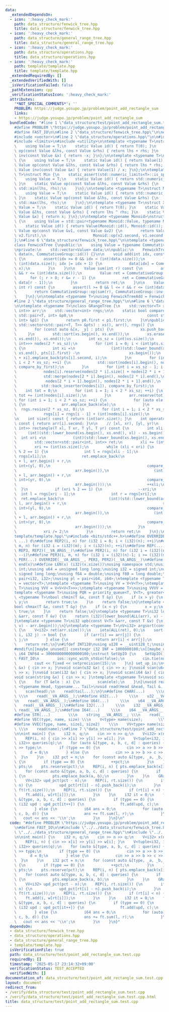 ```yaml
---
data:
  _extendedDependsOn:
  - icon: ':heavy_check_mark:'
    path: data_structure/fenwick_tree.hpp
    title: data_structure/fenwick_tree.hpp
  - icon: ':heavy_check_mark:'
    path: data_structure/general_range_tree.hpp
    title: data_structure/general_range_tree.hpp
  - icon: ':heavy_check_mark:'
    path: data_structure/operations.hpp
    title: data_structure/operations.hpp
  - icon: ':heavy_check_mark:'
    path: template/template.hpp
    title: template/template.hpp
  _extendedRequiredBy: []
  _extendedVerifiedWith: []
  _isVerificationFailed: false
  _pathExtension: cpp
  _verificationStatusIcon: ':heavy_check_mark:'
  attributes:
    '*NOT_SPECIAL_COMMENTS*': ''
    PROBLEM: https://judge.yosupo.jp/problem/point_add_rectangle_sum
    links:
    - https://judge.yosupo.jp/problem/point_add_rectangle_sum
  bundledCode: "#line 1 \"data_structure/test/point_add_rectangle_sum.test.cpp\"\n\
    #define PROBLEM \"https://judge.yosupo.jp/problem/point_add_rectangle_sum\"\n\
    #define FAST_IO\n\n#line 2 \"data_structure/fenwick_tree.hpp\"\n\n#include <cassert>\n\
    #include <vector>\n#line 2 \"data_structure/operations.hpp\"\n\n#include <algorithm>\n\
    #include <limits>\n#include <utility>\n\ntemplate <typename T>\nstruct Add {\n\
    \    using Value = T;\n    static Value id() { return T(0); }\n    static Value\
    \ op(const Value &lhs, const Value &rhs) { return lhs + rhs; }\n    static Value\
    \ inv(const Value &x) { return -x; }\n};\n\ntemplate <typename T>\nstruct Mul\
    \ {\n    using Value = T;\n    static Value id() { return Value(1); }\n    static\
    \ Value op(const Value &lhs, const Value &rhs) { return lhs * rhs; }\n    static\
    \ Value inv(const Value &x) { return Value(1) / x; }\n};\n\ntemplate <typename\
    \ T>\nstruct Min {\n    static_assert(std::numeric_limits<T>::is_specialized);\n\
    \    using Value = T;\n    static Value id() { return std::numeric_limits<T>::max();\
    \ }\n    static Value op(const Value &lhs, const Value &rhs) {\n        return\
    \ std::min(lhs, rhs);\n    }\n};\n\ntemplate <typename T>\nstruct Max {\n    static_assert(std::numeric_limits<T>::is_specialized);\n\
    \    using Value = T;\n    static Value id() { return std::numeric_limits<Value>::min();\
    \ }\n    static Value op(const Value &lhs, const Value &rhs) {\n        return\
    \ std::max(lhs, rhs);\n    }\n};\n\ntemplate <typename T>\nstruct Xor {\n    using\
    \ Value = T;\n    static Value id() { return T(0); }\n    static Value op(const\
    \ Value &lhs, const Value &rhs) { return lhs ^ rhs; }\n    static Value inv(const\
    \ Value &x) { return x; }\n};\n\ntemplate <typename Monoid>\nstruct Reversible\
    \ {\n    using Value = std::pair<typename Monoid::Value, typename Monoid::Value>;\n\
    \    static Value id() { return Value(Monoid::id(), Monoid::id()); }\n    static\
    \ Value op(const Value &v1, const Value &v2) {\n        return Value(Monoid::op(v1.first,\
    \ v2.first),\n                     Monoid::op(v2.second, v1.second));\n    }\n\
    };\n#line 6 \"data_structure/fenwick_tree.hpp\"\n\ntemplate <typename CommutativeGroup>\n\
    class FenwickTree {\npublic:\n    using Value = typename CommutativeGroup::Value;\n\
    \nprivate:\n    std::vector<Value> data;\n\npublic:\n    FenwickTree(int n) :\
    \ data(n, CommutativeGroup::id()) {}\n\n    void add(int idx, const Value &x)\
    \ {\n        assert(idx >= 0 && idx < (int)data.size());\n        for (; idx <\
    \ (int)data.size(); idx |= idx + 1) {\n            data[idx] = CommutativeGroup::op(data[idx],\
    \ x);\n        }\n    }\n\n    Value sum(int r) const {\n        assert(r >= 0\
    \ && r <= (int)data.size());\n        Value ret = CommutativeGroup::id();\n  \
    \      for (; r > 0; r &= r - 1) {\n            ret = CommutativeGroup::op(ret,\
    \ data[r - 1]);\n        }\n        return ret;\n    }\n\n    Value sum(int l,\
    \ int r) const {\n        assert(l >= 0 && l <= r && r <= (int)data.size());\n\
    \        return CommutativeGroup::op(sum(r), CommutativeGroup::inv(sum(l)));\n\
    \    }\n};\n\ntemplate <typename T>\nusing FenwickTreeAdd = FenwickTree<Add<T>>;\n\
    #line 2 \"data_structure/general_range_tree.hpp\"\n\n#line 6 \"data_structure/general_range_tree.hpp\"\
    \n\ntemplate <typename T>\nclass GRangeTree {\n    std::vector<T> xs;\n    std::vector<std::pair<T,\
    \ int>> arr;\n    std::vector<int> rngs;\n\n    static bool compare_by_first(const\
    \ std::pair<T, int> &p0,\n                                 const std::pair<T,\
    \ int> &p1) {\n        return p0.first < p1.first;\n    }\n\npublic:\n    GRangeTree(const\
    \ std::vector<std::pair<T, T>> &pts) : xs(), arr(), rngs() {\n        xs.reserve(pts.size());\n\
    \        for (const auto &[x, _y] : pts) {\n            xs.push_back(x);\n   \
    \     }\n        std::sort(xs.begin(), xs.end());\n        xs.erase(std::unique(xs.begin(),\
    \ xs.end()), xs.end());\n        int xs_sz = (int)xs.size();\n        std::vector<std::vector<std::pair<T,\
    \ int>>> nodes(2 * xs_sz);\n        for (int i = 0; i < (int)pts.size(); ++i)\
    \ {\n            int xi =\n                (int)(std::lower_bound(xs.begin(),\
    \ xs.end(), pts[i].first) -\n                      xs.begin());\n            nodes[xs_sz\
    \ + xi].emplace_back(pts[i].second, i);\n        }\n        for (int i = xs_sz;\
    \ i < 2 * xs_sz; ++i) {\n            std::sort(nodes[i].begin(), nodes[i].end(),\
    \ compare_by_first);\n        }\n        for (int i = xs_sz - 1; i > 0; --i) {\n\
    \            nodes[i].reserve(nodes[2 * i].size() + nodes[2 * i + 1].size());\n\
    \            std::merge(nodes[2 * i].begin(), nodes[2 * i].end(),\n          \
    \             nodes[2 * i + 1].begin(), nodes[2 * i + 1].end(),\n            \
    \           std::back_inserter(nodes[i]), compare_by_first);\n        }\n    \
    \    int tot = 0;\n        for (int i = 1; i < 2 * xs_sz; ++i) {\n           \
    \ tot += (int)nodes[i].size();\n        }\n        arr.reserve(tot);\n       \
    \ for (int i = 1; i < 2 * xs_sz; ++i) {\n            for (auto ele : nodes[i])\
    \ {\n                arr.emplace_back(ele);\n            }\n        }\n      \
    \  rngs.resize(2 * xs_sz, 0);\n        for (int i = 1; i < 2 * xs_sz; ++i) {\n\
    \            rngs[i] = rngs[i - 1] + (int)nodes[i].size();\n        }\n    }\n\
    \n    int size() const { return (int)arr.size(); }\n    int operator[](int i)\
    \ const { return arr[i].second; }\n\n    // [xl, xr), [yl, yr)\n    std::vector<std::pair<int,\
    \ int>> rectangle(T xl, T xr, T yl, T yr) const {\n        int xli =\n       \
    \     (int)(std::lower_bound(xs.begin(), xs.end(), xl) - xs.begin());\n      \
    \  int xri =\n            (int)(std::lower_bound(xs.begin(), xs.end(), xr) - xs.begin());\n\
    \        std::vector<std::pair<int, int>> ret;\n        xli += (int)xs.size();\n\
    \        xri += (int)xs.size();\n        while (xli < xri) {\n            if (xli\
    \ % 2 == 1) {\n                int l = rngs[xli - 1];\n                int r =\
    \ rngs[xli];\n                ret.emplace_back(\n                    (int)(std::lower_bound(arr.begin()\
    \ + l, arr.begin() + r,\n                                           std::pair<T,\
    \ int>(yl, 0),\n                                           compare_by_first) -\n\
    \                          arr.begin()),\n                    (int)(std::lower_bound(arr.begin()\
    \ + l, arr.begin() + r,\n                                           std::pair<T,\
    \ int>(yr, 0),\n                                           compare_by_first) -\n\
    \                          arr.begin()));\n                ++xli;\n          \
    \  }\n            if (xri % 2 == 1) {\n                --xri;\n              \
    \  int l = rngs[xri - 1];\n                int r = rngs[xri];\n              \
    \  ret.emplace_back(\n                    (int)(std::lower_bound(arr.begin() +\
    \ l, arr.begin() + r,\n                                           std::pair<T,\
    \ int>(yl, 0),\n                                           compare_by_first) -\n\
    \                          arr.begin()),\n                    (int)(std::lower_bound(arr.begin()\
    \ + l, arr.begin() + r,\n                                           std::pair<T,\
    \ int>(yr, 0),\n                                           compare_by_first) -\n\
    \                          arr.begin()));\n            }\n            xli /= 2;\n\
    \            xri /= 2;\n        }\n        return ret;\n    }\n};\n#line 2 \"\
    template/template.hpp\"\n#include <bits/stdc++.h>\n#define OVERRIDE(a, b, c, d,\
    \ ...) d\n#define REP2(i, n) for (i32 i = 0; i < (i32)(n); ++i)\n#define REP3(i,\
    \ m, n) for (i32 i = (i32)(m); i < (i32)(n); ++i)\n#define REP(...) OVERRIDE(__VA_ARGS__,\
    \ REP3, REP2)(__VA_ARGS__)\n#define PER2(i, n) for (i32 i = (i32)(n)-1; i >= 0;\
    \ --i)\n#define PER3(i, m, n) for (i32 i = (i32)(n)-1; i >= (i32)(m); --i)\n#define\
    \ PER(...) OVERRIDE(__VA_ARGS__, PER3, PER2)(__VA_ARGS__)\n#define ALL(x) begin(x),\
    \ end(x)\n#define LEN(x) (i32)(x.size())\nusing namespace std;\nusing u32 = unsigned\
    \ int;\nusing u64 = unsigned long long;\nusing i32 = signed int;\nusing i64 =\
    \ signed long long;\nusing f64 = double;\nusing f80 = long double;\nusing pi =\
    \ pair<i32, i32>;\nusing pl = pair<i64, i64>;\ntemplate <typename T>\nusing V\
    \ = vector<T>;\ntemplate <typename T>\nusing VV = V<V<T>>;\ntemplate <typename\
    \ T>\nusing VVV = V<V<V<T>>>;\ntemplate <typename T>\nusing VVVV = V<V<V<V<T>>>>;\n\
    template <typename T>\nusing PQR = priority_queue<T, V<T>, greater<T>>;\ntemplate\
    \ <typename T>\nbool chmin(T &x, const T &y) {\n    if (x > y) {\n        x =\
    \ y;\n        return true;\n    }\n    return false;\n}\ntemplate <typename T>\n\
    bool chmax(T &x, const T &y) {\n    if (x < y) {\n        x = y;\n        return\
    \ true;\n    }\n    return false;\n}\ntemplate <typename T>\ni32 lob(const V<T>\
    \ &arr, const T &v) {\n    return (i32)(lower_bound(ALL(arr), v) - arr.begin());\n\
    }\ntemplate <typename T>\ni32 upb(const V<T> &arr, const T &v) {\n    return (i32)(upper_bound(ALL(arr),\
    \ v) - arr.begin());\n}\ntemplate <typename T>\nV<i32> argsort(const V<T> &arr)\
    \ {\n    V<i32> ret(arr.size());\n    iota(ALL(ret), 0);\n    sort(ALL(ret), [&](i32\
    \ i, i32 j) -> bool {\n        if (arr[i] == arr[j]) {\n            return i <\
    \ j;\n        } else {\n            return arr[i] < arr[j];\n        }\n    });\n\
    \    return ret;\n}\n#ifdef INT128\nusing u128 = __uint128_t;\nusing i128 = __int128_t;\n\
    #endif\n[[maybe_unused]] constexpr i32 INF = 1000000100;\n[[maybe_unused]] constexpr\
    \ i64 INF64 = 3000000000000000100;\nstruct SetUpIO {\n    SetUpIO() {\n#ifdef\
    \ FAST_IO\n        ios::sync_with_stdio(false);\n        cin.tie(nullptr);\n#endif\n\
    \        cout << fixed << setprecision(15);\n    }\n} set_up_io;\nvoid scan(char\
    \ &x) { cin >> x; }\nvoid scan(u32 &x) { cin >> x; }\nvoid scan(u64 &x) { cin\
    \ >> x; }\nvoid scan(i32 &x) { cin >> x; }\nvoid scan(i64 &x) { cin >> x; }\n\
    void scan(string &x) { cin >> x; }\ntemplate <typename T>\nvoid scan(V<T> &x)\
    \ {\n    for (T &ele : x) {\n        scan(ele);\n    }\n}\nvoid read() {}\ntemplate\
    \ <typename Head, typename... Tail>\nvoid read(Head &head, Tail &...tail) {\n\
    \    scan(head);\n    read(tail...);\n}\n#define CHAR(...)     \\\n    char __VA_ARGS__;\
    \ \\\n    read(__VA_ARGS__);\n#define U32(...)     \\\n    u32 __VA_ARGS__; \\\
    \n    read(__VA_ARGS__);\n#define U64(...)     \\\n    u64 __VA_ARGS__; \\\n \
    \   read(__VA_ARGS__);\n#define I32(...)     \\\n    i32 __VA_ARGS__; \\\n   \
    \ read(__VA_ARGS__);\n#define I64(...)     \\\n    i64 __VA_ARGS__; \\\n    read(__VA_ARGS__);\n\
    #define STR(...)        \\\n    string __VA_ARGS__; \\\n    read(__VA_ARGS__);\n\
    #define VEC(type, name, size) \\\n    V<type> name(size);       \\\n    read(name);\n\
    #define VVEC(type, name, size1, size2)    \\\n    VV<type> name(size1, V<type>(size2));\
    \ \\\n    read(name);\n#line 7 \"data_structure/test/point_add_rectangle_sum.test.cpp\"\
    \n\nint main() {\n    i32 n, q;\n    cin >> n >> q;\n    V<i32> x(n), y(n), w(n);\n\
    \    REP(i, n) { cin >> x[i] >> y[i] >> w[i]; }\n    V<tuple<i32, i32, i32, i32,\
    \ i32>> queries(q);\n    for (auto &[type, a, b, c, d] : queries) {\n        cin\
    \ >> type;\n        if (type == 0) {\n            cin >> a >> b >> c;\n      \
    \      d = 0;\n        } else {\n            cin >> a >> b >> c >> d;\n      \
    \  }\n    }\n    i32 pct = n;\n    for (const auto &[type, _a, _b, _c, _d] : queries)\
    \ {\n        if (type == 0) {\n            ++pct;\n        }\n    }\n    V<pi>\
    \ pts;\n    pts.reserve(pct);\n    REP(i, n) { pts.emplace_back(x[i], y[i]); }\n\
    \    for (const auto &[type, a, b, c, d] : queries) {\n        if (type == 0)\
    \ {\n            pts.emplace_back(a, b);\n        }\n    }\n    GRangeTree rt(pts);\n\
    \    VV<i32> upd_pct(pct - n);\n    REP(i, rt.size()) {\n        if (rt[i] >=\
    \ n) {\n            upd_pct[rt[i] - n].push_back(i);\n        }\n    }\n    FenwickTree<Add<i64>>\
    \ ft(rt.size());\n    REP(i, rt.size()) {\n        if (rt[i] < n) {\n        \
    \    ft.add(i, w[rt[i]]);\n        }\n    }\n    i32 it = 0;\n    for (const auto\
    \ &[type, a, b, c, d] : queries) {\n        if (type == 0) {\n            for\
    \ (i32 upd : upd_pct[it++]) {\n                ft.add(upd, c);\n            }\n\
    \        } else {\n            i64 ans = 0;\n            for (auto [l, r] : rt.rectangle(a,\
    \ c, b, d)) {\n                ans += ft.sum(l, r);\n            }\n         \
    \   cout << ans << '\\n';\n        }\n    }\n}\n"
  code: "#define PROBLEM \"https://judge.yosupo.jp/problem/point_add_rectangle_sum\"\
    \n#define FAST_IO\n\n#include \"../../data_structure/fenwick_tree.hpp\"\n#include\
    \ \"../../data_structure/general_range_tree.hpp\"\n#include \"../../template/template.hpp\"\
    \n\nint main() {\n    i32 n, q;\n    cin >> n >> q;\n    V<i32> x(n), y(n), w(n);\n\
    \    REP(i, n) { cin >> x[i] >> y[i] >> w[i]; }\n    V<tuple<i32, i32, i32, i32,\
    \ i32>> queries(q);\n    for (auto &[type, a, b, c, d] : queries) {\n        cin\
    \ >> type;\n        if (type == 0) {\n            cin >> a >> b >> c;\n      \
    \      d = 0;\n        } else {\n            cin >> a >> b >> c >> d;\n      \
    \  }\n    }\n    i32 pct = n;\n    for (const auto &[type, _a, _b, _c, _d] : queries)\
    \ {\n        if (type == 0) {\n            ++pct;\n        }\n    }\n    V<pi>\
    \ pts;\n    pts.reserve(pct);\n    REP(i, n) { pts.emplace_back(x[i], y[i]); }\n\
    \    for (const auto &[type, a, b, c, d] : queries) {\n        if (type == 0)\
    \ {\n            pts.emplace_back(a, b);\n        }\n    }\n    GRangeTree rt(pts);\n\
    \    VV<i32> upd_pct(pct - n);\n    REP(i, rt.size()) {\n        if (rt[i] >=\
    \ n) {\n            upd_pct[rt[i] - n].push_back(i);\n        }\n    }\n    FenwickTree<Add<i64>>\
    \ ft(rt.size());\n    REP(i, rt.size()) {\n        if (rt[i] < n) {\n        \
    \    ft.add(i, w[rt[i]]);\n        }\n    }\n    i32 it = 0;\n    for (const auto\
    \ &[type, a, b, c, d] : queries) {\n        if (type == 0) {\n            for\
    \ (i32 upd : upd_pct[it++]) {\n                ft.add(upd, c);\n            }\n\
    \        } else {\n            i64 ans = 0;\n            for (auto [l, r] : rt.rectangle(a,\
    \ c, b, d)) {\n                ans += ft.sum(l, r);\n            }\n         \
    \   cout << ans << '\\n';\n        }\n    }\n}"
  dependsOn:
  - data_structure/fenwick_tree.hpp
  - data_structure/operations.hpp
  - data_structure/general_range_tree.hpp
  - template/template.hpp
  isVerificationFile: true
  path: data_structure/test/point_add_rectangle_sum.test.cpp
  requiredBy: []
  timestamp: '2025-05-17 23:14:32+09:00'
  verificationStatus: TEST_ACCEPTED
  verifiedWith: []
documentation_of: data_structure/test/point_add_rectangle_sum.test.cpp
layout: document
redirect_from:
- /verify/data_structure/test/point_add_rectangle_sum.test.cpp
- /verify/data_structure/test/point_add_rectangle_sum.test.cpp.html
title: data_structure/test/point_add_rectangle_sum.test.cpp
---
```

